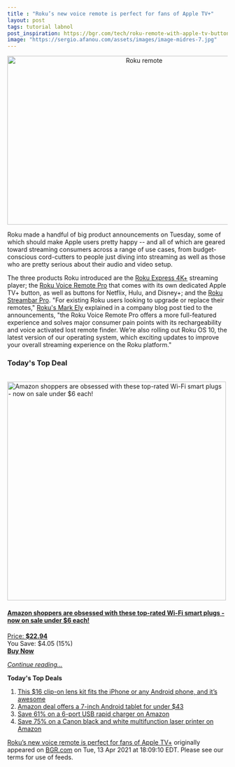 ```yaml
---
title : "Roku’s new voice remote is perfect for fans of Apple TV+"
layout: post
tags: tutorial labnol
post_inspiration: https://bgr.com/tech/roku-remote-with-apple-tv-button-and-streambar-pro-unveiled-5919319/
image: "https://sergio.afanou.com/assets/images/image-midres-7.jpg"
---
```


<center><a href="https://bgr.com/tech/roku-remote-with-apple-tv-button-and-streambar-pro-unveiled-5919319/" class="bgr-rss-featured-image bgr-rss-test-class"><img loading="lazy" width="610" height="386" src="https://bgr.com/wp-content/uploads/2021/04/Screen-Shot-2021-04-13-at-3.01.25-PM.jpg?quality=70&amp;strip=all&amp;w=610" class="attachment-feed_normal size-feed_normal wp-post-image" alt="Roku remote" loading="lazy" srcset="https://bgr.com/wp-content/uploads/2021/04/Screen-Shot-2021-04-13-at-3.01.25-PM.jpg 1514w, https://bgr.com/wp-content/uploads/2021/04/Screen-Shot-2021-04-13-at-3.01.25-PM.jpg?resize=150,95 150w, https://bgr.com/wp-content/uploads/2021/04/Screen-Shot-2021-04-13-at-3.01.25-PM.jpg?resize=300,190 300w, https://bgr.com/wp-content/uploads/2021/04/Screen-Shot-2021-04-13-at-3.01.25-PM.jpg?resize=768,486 768w, https://bgr.com/wp-content/uploads/2021/04/Screen-Shot-2021-04-13-at-3.01.25-PM.jpg?resize=1024,648 1024w, https://bgr.com/wp-content/uploads/2021/04/Screen-Shot-2021-04-13-at-3.01.25-PM.jpg?resize=610,386 610w, https://bgr.com/wp-content/uploads/2021/04/Screen-Shot-2021-04-13-at-3.01.25-PM.jpg?resize=664,420 664w, https://bgr.com/wp-content/uploads/2021/04/Screen-Shot-2021-04-13-at-3.01.25-PM.jpg?resize=1200,759 1200w, https://bgr.com/wp-content/uploads/2021/04/Screen-Shot-2021-04-13-at-3.01.25-PM.jpg?resize=782,495 782w, https://bgr.com/wp-content/uploads/2021/04/Screen-Shot-2021-04-13-at-3.01.25-PM.jpg?resize=827,523 827w, https://bgr.com/wp-content/uploads/2021/04/Screen-Shot-2021-04-13-at-3.01.25-PM.jpg?resize=800,506 800w" sizes="(max-width: 610px) 100vw, 610px" title="Roku remote" /></a></center><p>Roku made a handful of big product announcements on Tuesday, some of which should make Apple users pretty happy -- and all of which are geared toward streaming consumers across a range of use cases, from budget-conscious cord-cutters to people just diving into streaming as well as those who are pretty serious about their audio and video setup.</p>
<p>The three products Roku introduced are the <a href="https://www.roku.com/products/roku-express-4k-plus?utm_source=organic_social&amp;utm_medium=rokublog">Roku Express 4K+</a> streaming player; the <a href="https://www.roku.com/products/accessories/roku-voice-remote-pro?utm_source=organic_social&amp;utm_medium=rokublog">Roku Voice Remote Pro</a> that comes with its own dedicated Apple TV+ button, as well as buttons for Netflix, Hulu, and Disney+; and the <a href="https://www.roku.com/products/audio_roku-streambar-pro?utm_source=organic_social&amp;utm_medium=rokublog">Roku Streambar Pro</a>. "For existing Roku users looking to upgrade or replace their remotes," <a href="https://blog.roku.com/new-roku-express-4k-roku-voice-remote-pro">Roku's Mark Ely</a> explained in a company blog post tied to the announcements, "the Roku Voice Remote Pro offers a more full-featured experience and solves major consumer pain points with its rechargeability and voice activated lost remote finder. We&rsquo;re also rolling out Roku OS 10, the latest version of our operating system, which exciting updates to improve your overall streaming experience on the Roku platform."</p>
<h3>Today's Top Deal</h3>
<p><a href="https://www.amazon.com/Outlet-Required-Gosund-Upgraded-Version/dp/B07GRLQV47?tag=b0c55topdeals-20"><br><img height="500px" width="500px" src="https://m.media-amazon.com/images/I/41qGPSZyrYL._SL500_.jpg" alt="Amazon shoppers are obsessed with these top-rated Wi-Fi smart plugs - now on sale under $6 each!"><br></a></p>
<h4><a href="https://www.amazon.com/Outlet-Required-Gosund-Upgraded-Version/dp/B07GRLQV47?tag=b0c55rss-20">Amazon shoppers are obsessed with these top-rated Wi-Fi smart plugs - now on sale under $6 each!</a></h4>
<p><a href="https://www.amazon.com/Outlet-Required-Gosund-Upgraded-Version/dp/B07GRLQV47?tag=b0c55rss-20">Price: <strong>$22.94</strong></a><br><span>You Save: $4.05 (15%)</span><br><strong><a href="https://www.amazon.com/Outlet-Required-Gosund-Upgraded-Version/dp/B07GRLQV47?tag=b0c55rss-20">Buy Now</a></strong></p>
<p><a href="https://bgr.com/tech/roku-remote-with-apple-tv-button-and-streambar-pro-unveiled-5919319/" class="more-link"><em>Continue reading...</em></a></p>

<p><strong>Today's Top Deals</strong></p>
<ol>
<li><a href="https://bgr.com/general/iphone-lens-kit-amazon-deals-4713723/?utm_source=rss&#038;utm_campaign=topdeals">This $16 clip-on lens kit fits the iPhone or any Android phone, and it&#8217;s awesome</a></li>
<li><a href="https://bgr.com/general/chromo-7-tablet-google-android-4-4-touchscreen-sale-amazon-4715331/?utm_source=rss&#038;utm_campaign=topdeals">Amazon deal offers a 7-inch Android tablet for under $43</a></li>
<li><a href="https://bgr.com/general/rapid-charger-android-amazon-sale-4715321/?utm_source=rss&#038;utm_campaign=topdeals">Save 61% on a 6-port USB rapid charger on Amazon</a></li>
<li><a href="https://bgr.com/general/best-multifunction-printer-amazon-sale-4715747/?utm_source=rss&#038;utm_campaign=topdeals">Save 75% on a Canon black and white multifunction laser printer on Amazon</a></li>
</ol>
<p><a href="https://bgr.com/tech/roku-remote-with-apple-tv-button-and-streambar-pro-unveiled-5919319/">Roku&#8217;s new voice remote is perfect for fans of Apple TV+</a> originally appeared on <a href="http://bgr.com">BGR.com</a> on Tue, 13 Apr 2021 at 18:09:10 EDT. Please see our terms for use of feeds.</p>